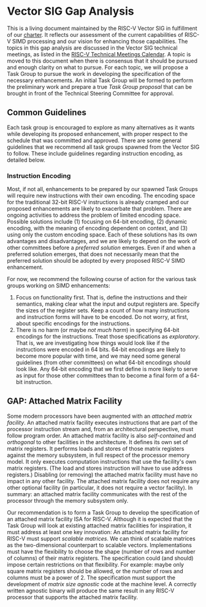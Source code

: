# Vector SIG Gap Analysis

This is a living document maintained by the RISC-V Vector SIG in fulfillment of our [charter](https://github.com/riscv-admin/vector/blob/main/CHARTER.md). 
It reflects our assessment of the current capabilities of RISC-V SIMD processing and our vision for enhancing those capabilities. 
The topics in this gap analysis are discussed in the Vector SIG technical meetings, as listed in the [RISC-V Technical Meetings Calendar](https://calendar.google.com/calendar/u/0/embed?src=tech.meetings@riscv.org). 
A topic is moved to this document when there is consensus that it should be pursued and enough clarity on what to pursue. 
For each topic, we will propose a Task Group to pursue the work in developing the specification of the necessary enhancements.
An initial Task Group will be formed to perform the preliminary work and prepare a true *Task Group proposal* that can be brought in front of the Technical Steering Committee for approval.  

## Common Guidelines

Each task group is encouraged to explore as many alternatives as it wants while developing its proposed enhancement, with proper respect to the schedule that was committed and approved.
There are some general guidelines that we recommend all task groups spawned from the Vector SIG to follow.
These include guidelines regarding instruction encoding, as detailed below.

### Instruction Encoding

Most, if not all, enhancements to be prepared by our spawned Task Groups will require new instructions with their own encoding.
The encoding space for the traditional 32-bit RISC-V instructions is already cramped and our proposed enhancements are likely to exacerbate that problem.
There are ongoing activities to address the problem of limited encoding space.
Possible solutions include (1) focusing on 64-bit encoding, (2) dynamic encoding, with the meaning of encoding dependent on context, and (3) using only the custom encoding space.
Each of these solutions has its own advantages and disadvantages, and we are likely to depend on the work of other committees before a *preferred solution* emerges.
Even if and when a preferred solution emerges, that does not necessarily mean that the preferred solution should be adopted by every proposed RISC-V SIMD enhancement.

For now, we recommend the following course of action for the various task groups working on SIMD enhancements:
1. Focus on functionality first. 
   That is, define the instructions and their semantics, making clear what the input and output registers are. 
   Specify the sizes of the register sets. 
   Keep a count of how many instructions and instruction forms will have to be encoded. 
   Do not worry, at first, about specific encodings for the instructions.
2. There is no harm (or maybe *not much harm*) in specifying 64-bit encodings for the instructions. 
   Treat those specifications as *exploratory*. 
   That is, we are investigating how things would look like if the instructions were encoded in 64 bits. 
   64-bit encodings are likely to become more popular with time, and we may need some general guidelines (from other committees) on what 64-bit encodings should look like. 
   Any 64-bit encoding that we first define is more likely to serve as input for those other committees than to become a final form of a 64-bit instruction.

## GAP: Attached Matrix Facility

Some modern processors have been augmented with an *attached matrix facility*.
An attached matrix facility executes instructions that are part of the processor instruction stream and, from an architectural perspective, must follow program order.
An attached matrix facility is also *self-contained* and *orthogonal* to other facilities in the architecture.
It defines its own set of matrix registers.
It performs loads and stores of those matrix registers against the memory subsystem, in full respect of the processor memory model.
It only executes computation instructions that use the facility's own matrix registers. (The load and stores instruction will have to use address registers.)
Disabling (or removing) the attached matrix facility must have no impact in any other facility.
The attached matrix facility does not require any other optional facility (in particular, it does not require a vector facility).
In summary: an attached matrix facility communicates with the rest of the processor through the memory subsystem only.

Our recommendation is to form a Task Group to develop the specification of an attached matrix facility ISA for RISC-V.
Although it is expected that the Task Group will look at existing attached matrix facilities for inspiration, it must address at least one key innovation: An attached matrix facility for RISC-V must support *scalable matrices*.
We can think of scalable matrices as the two-dimensional counterpart to scalable vectors.
Implementations must have the flexibility to choose the shape (number of rows and number of columns) of their matrix registers.
The specification could (and should) impose certain restrictions on that flexibility.
For example: maybe only square matrix registers should be allowed, or the number of rows and columns must be a power of 2.
The specification must support the development of *matrix size agnostic* code at the machine level.
A correctly written agnostic binary will produce the same result in any RISC-V processor that supports the attached matrix facility.
